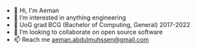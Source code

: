 - 👋 Hi, I'm Aeman
- 👀 I’m interested in anything engineering 
- 🌱 UoG grad BCG (Bachelor of Computing, General) 2017-2022 
- 💞️ I’m looking to collaborate on open source software
- 📫 Reach me aeman.abdulmuhssen@gmail.com

